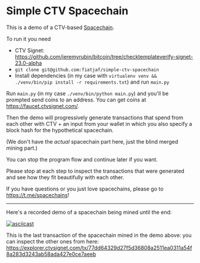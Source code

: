 Simple CTV Spacechain
=====================

This is a demo of a CTV-based [Spacechain](https://www.youtube.com/watch?v=N2ow4Q34Jeg).

To run it you need
  - CTV Signet: https://github.com/jeremyrubin/bitcoin/tree/checktemplateverify-signet-23.0-alpha
  - `git clone git@github.com:fiatjaf/simple-ctv-spacechain`
  - Install dependencies (in my case with `virtualenv venv && ./venv/bin/pip install -r requirements.txt`) and run `main.py`

Run `main.py` (in my case `./venv/bin/python main.py`) and you'll be prompted send coins to an address. You can get coins at https://faucet.ctvsignet.com/.

Then the demo will progressively generate transactions that spend from each other with CTV + an input from your wallet in which you also specify a block hash for the hypothetical spacechain.

(We don't have the _actual_ spacechain part here, just the blind merged mining part.)

You can stop the program flow and continue later if you want.

Please stop at each step to inspect the transactions that were generated and see how they fit beautifully with each other.

If you have questions or you just love spacechains, please go to https://t.me/spacechains!

---

Here's a recorded demo of a spacechain being mined until the end:

[![asciicast](https://asciinema.org/a/iRC5fXcuNmuvkbMoGMbeOuVA0.svg)](https://asciinema.org/a/iRC5fXcuNmuvkbMoGMbeOuVA0)

This is the last transaction of the spacechain mined in the demo above: you can inspect the other ones from here: https://explorer.ctvsignet.com/tx/77dd64329d27f5d36808a2511ea0311a54f8a283d3243ab58ada427e0ce7aeeb
